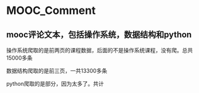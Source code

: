 # MOOC_Comment
## mooc评论文本，包括操作系统，数据结构和python

操作系统爬取的是前两页的课程数据，后面的不是操作系统课程，没有爬。总共15000多条


数据结构爬取的是前三页，一共13300多条

python爬取的是部分，因为太多了。共计
